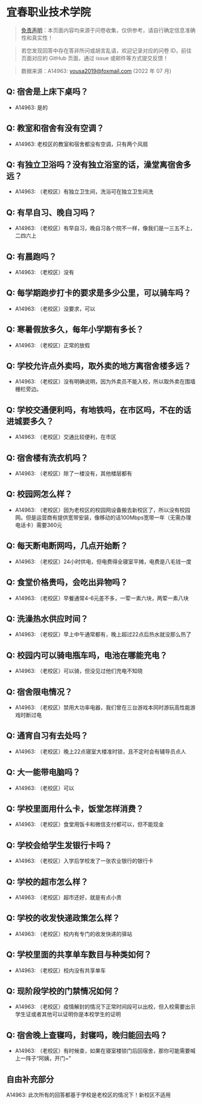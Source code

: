# 宜春职业技术学院

> [免责声明](https://colleges.chat/#_3)：本页面内容均来源于问卷收集，仅供参考，请自行确定信息准确性和真实性！

> 若您发现回答中存在答非所问或胡言乱语，欢迎记录对应的问卷 ID，前往页面对应的 GitHub 页面，通过 issue 或邮件等方式提交反馈！

> 数据来源：A14963: yousa2019@foxmail.com (2022 年 07 月)

## Q: 宿舍是上床下桌吗？

- A14963: 是的

## Q: 教室和宿舍有没有空调？

- A14963: 老校区的教室和宿舍都没有空调，只有两个风扇

## Q: 有独立卫浴吗？没有独立浴室的话，澡堂离宿舍多远？

- A14963: （老校区）有独立卫生间，洗浴可在独立卫生间洗

## Q: 有早自习、晚自习吗？

- A14963: （老校区）有早自习，晚自习各个院不一样，像我们是一三五不上，二四六上

## Q: 有晨跑吗？

- A14963: （老校区）没有

## Q: 每学期跑步打卡的要求是多少公里，可以骑车吗？

- A14963: （老校区）没要求，可以

## Q: 寒暑假放多久，每年小学期有多长？

- A14963: （老校区）正常的放假

## Q: 学校允许点外卖吗，取外卖的地方离宿舍楼多远？

- A14963: （老校区）没有明确说明，因为外卖员不能入校，所以取外卖在围墙栅栏旁边。

## Q: 学校交通便利吗，有地铁吗，在市区吗，不在的话进城要多久？

- A14963: （老校区）交通比较便利，在市区

## Q: 宿舍楼有洗衣机吗？

- A14963: （老校区）除了一楼没有，其他楼层都有

## Q: 校园网怎么样？

- A14963: （老校区）因为老校区的校园网设备搬去新校区了，所以没有校园网。但是运营商有提供宽带安装，像移动的话100Mbps宽带一年（无需办理电话卡）需要360元

## Q: 每天断电断网吗，几点开始断？

- A14963: （老校区）24小时供电，但电费得全寝室平摊，电费是八毛钱一度

## Q: 食堂价格贵吗，会吃出异物吗？

- A14963: （老校区）早餐通常4-6元差不多，一荤一素六块，两荤一素八块

## Q: 洗澡热水供应时间？

- A14963: （老校区）早上中午通常都有，晚上超过22点后热水就没那么热了

## Q: 校园内可以骑电瓶车吗，电池在哪能充电？

- A14963: （老校区）可以骑，但没见过他们充电不知晓

## Q: 宿舍限电情况？

- A14963: （老校区）禁用大功率电器，我们曾在三台游戏本同时游玩高性能游戏时断过电

## Q: 通宵自习有去处吗？

- A14963: （老校区）晚上22点寝室大楼准时锁，且不定时会有辅导员点人

## Q: 大一能带电脑吗？

- A14963: （老校区）可以

## Q: 学校里面用什么卡，饭堂怎样消费？

- A14963: （老校区）食堂用饭卡和微信支付都可以，但不能现金

## Q: 学校会给学生发银行卡吗？

- A14963: （老校区）入学后学校发了一张农业银行的银行卡

## Q: 学校的超市怎么样？

- A14963: （老校区）超市还好，就是有点小贵

## Q: 学校的收发快递政策怎么样？

- A14963: （老校区）校内有专门的收发快递的驿站

## Q: 学校里面的共享单车数目与种类如何？

- A14963: （老校区）校内没有共享单车

## Q: 现阶段学校的门禁情况如何？

- A14963: （老校区）疫情解封的情况下正常时间段可以出校，但入校需要出示学生证或者其他可以证明你是本校学生的证明

## Q: 宿舍晚上查寝吗，封寝吗，晚归能回去吗？

- A14963: （老校区）有时候查，如果在寝室楼锁门后回宿舍，那你可能需要喊上一阵子“阿姨，开门\~”

## 自由补充部分

A14963: 此次所有的回答都基于学校是老校区的情况下！新校区不适用